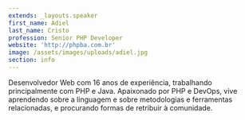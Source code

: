 ```yaml
---
extends: _layouts.speaker
first_name: Adiel
last_name: Cristo
profession: Senior PHP Developer
website: 'http://phpba.com.br'
image: /assets/images/uploads/adiel.jpg
section: info
---
```

Desenvolvedor Web com 16 anos de experiência, trabalhando principalmente com PHP e Java. Apaixonado por PHP e DevOps, vive aprendendo sobre a linguagem e sobre metodologias e ferramentas relacionadas, e procurando formas de retribuir à comunidade.
